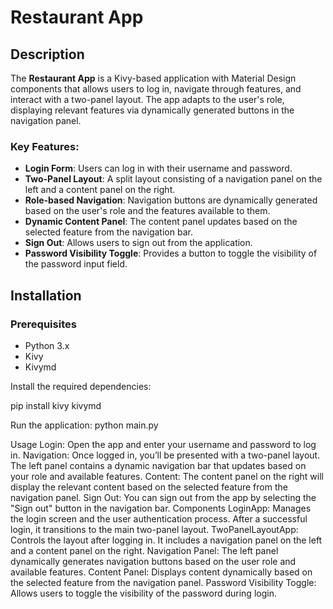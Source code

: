# Restaurant App

## Description
The **Restaurant App** is a Kivy-based application with Material Design components that allows users to log in, navigate through features, and interact with a two-panel layout. The app adapts to the user's role, displaying relevant features via dynamically generated buttons in the navigation panel.

### Key Features:
- **Login Form**: Users can log in with their username and password.
- **Two-Panel Layout**: A split layout consisting of a navigation panel on the left and a content panel on the right.
- **Role-based Navigation**: Navigation buttons are dynamically generated based on the user's role and the features available to them.
- **Dynamic Content Panel**: The content panel updates based on the selected feature from the navigation bar.
- **Sign Out**: Allows users to sign out from the application.
- **Password Visibility Toggle**: Provides a button to toggle the visibility of the password input field.

## Installation

### Prerequisites
- Python 3.x
- Kivy
- Kivymd

Install the required dependencies:

pip install kivy kivymd

Run the application:
python main.py

Usage
Login: Open the app and enter your username and password to log in.
Navigation: Once logged in, you’ll be presented with a two-panel layout. The left panel contains a dynamic navigation bar that updates based on your role and available features.
Content: The content panel on the right will display the relevant content based on the selected feature from the navigation panel.
Sign Out: You can sign out from the app by selecting the "Sign out" button in the navigation bar.
Components
LoginApp: Manages the login screen and the user authentication process. After a successful login, it transitions to the main two-panel layout.
TwoPanelLayoutApp: Controls the layout after logging in. It includes a navigation panel on the left and a content panel on the right.
Navigation Panel: The left panel dynamically generates navigation buttons based on the user role and available features.
Content Panel: Displays content dynamically based on the selected feature from the navigation panel.
Password Visibility Toggle: Allows users to toggle the visibility of the password during login.
